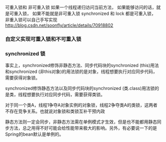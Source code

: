 可重入锁和 非可重入锁
 如果一个线程递归访问当前方法， 如果能够访问的话，就是可重入锁，  如果不能就是非可重入锁
  synchronized 和 lock 都是可重入锁， 非重入锁可以自己手写实现  http://blog.csdn.net/soonfly/article/details/70918802

### 自定义实现可重入锁和不可重入锁



### synchronized 锁
事实上，synchronized修饰非静态方法、同步代码块的synchronized (this)用法和synchronized (非this对象)的用法锁的是对象，线程想要执行对应同步代码，需要获得对象锁。

synchronized修饰静态方法以及同步代码块的synchronized (类.class)用法锁的是类，线程想要执行对应同步代码，需要获得类锁。



对于同一个类A，线程1争夺A对象实例的对象锁，线程2争夺类A的类锁，这两者不存在竞争关系。也就说对象锁和类锁互补干预内政

静态方法则一定会同步，非静态方法需在单例模式才生效，但是也不能都用静态同步方法，总之用得不好可能会给性能带来极大的影响。另外，有必要说一下的是Spring的bean默认是单例的。
